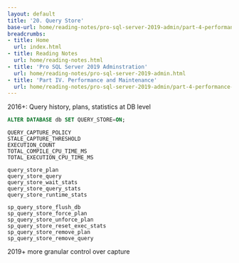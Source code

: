 ```yaml
---
layout: default
title: '20. Query Store'
base-url: home/reading-notes/pro-sql-server-2019-admin/part-4-performance-and-maintenance/20-query-store.html
breadcrumbs:
- title: Home
  url: index.html
- title: Reading Notes
  url: home/reading-notes.html
- title: 'Pro SQL Server 2019 Adminstration'
  url: home/reading-notes/pro-sql-server-2019-admin.html
- title: 'Part IV. Performance and Maintenance'
  url: home/reading-notes/pro-sql-server-2019-admin/part-4-performance-and-maintenance
---
```


2016+: Query history, plans, statistics at DB level

```sql
ALTER DATABASE db SET QUERY_STORE=ON;
```

```text
QUERY_CAPTURE_POLICY
STALE_CAPTURE_THRESHOLD
EXECUTION_COUNT
TOTAL_COMPILE_CPU_TIME_MS
TOTAL_EXECUTION_CPU_TIME_MS

query_store_plan
query_store_query
query_store_wait_stats
query_store_query_stats
query_store_runtime_stats

sp_query_store_flush_db
sp_query_store_force_plan
sp_query_store_unforce_plan
sp_query_store_reset_exec_stats
sp_query_store_remove_plan
sp_query_store_remove_query
```

2019+ more granular control over capture
